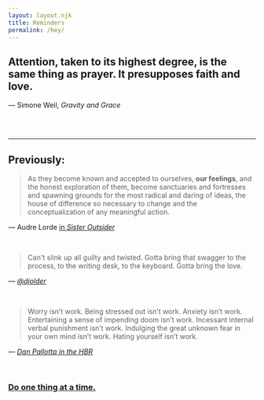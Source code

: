 ```yaml
---
layout: layout.njk
title: Reminders
permalink: /hey/
---
```


## __Attention__, taken to its highest degree, is the same thing as prayer. It presupposes faith and love.

— Simone Weil, _Gravity and Grace_

<div style="height:2rem"></div>

-----

## Previously:

> As they become known and accepted to ourselves, __our feelings__, and the honest exploration of them, become sanctuaries and fortresses and spawning grounds for the most radical and daring of ideas, the house of difference so necessary to change and the conceptualization of any meaningful action.

— Audre Lorde [in _Sister Outsider_](http://www.onbeing.org/program/words-shimmer/feature/poetry-not-luxury-audre-lorde/318)

<br>

> Can't slink up all guilty and twisted. Gotta bring that swagger to the process, to the writing desk, to the keyboard. Gotta bring the love. 

— _[@djolder](https://twitter.com/djolder/status/473602720684064768)_

<br>

> Worry isn’t work. Being stressed out isn’t work. Anxiety isn’t work. Entertaining a sense of impending doom isn’t work. Incessant internal verbal punishment isn’t work. Indulging the great unknown fear in your own mind isn’t work. Hating yourself isn’t work.

— _[Dan Pallotta in the HBR](https://hbr.org/2010/08/worry-isnt-work.html)_

<br>

### [Do one thing at a time.](http://lizettegreco.tumblr.com/post/119214918837/writing-these-down-so-i-wont-forget-ten-point)
